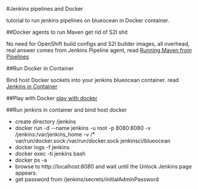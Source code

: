 #Jenkins pipelines and Docker

tutorial to run jenkins pipelines on blueocean in Docker container.

##Docker agents to run Maven get rid of S2I shit

No need for OpenShift build configs and S2I builder images, all overhead, real answer comes from Jenkins Pipeline agent, read [Running Maven from Pipelines](https://jenkins.io/doc/book/pipeline/docker/)

##Run Docker in Container

Bind host Docker sockets into your jenkins blueocean container.
read [Jenkins in Container](https://jenkins.io/doc/tutorials/create-a-pipeline-in-blue-ocean/)

##Play with Docker
[play with docker](https://labs.play-with-docker.com/)

##Run jenkins in container and bind host docker

* create directory /jenkins
* docker run -d --name jenkins -u root -p 8080:8080 -v /jenkins:/var/jenkins_home -v /* var/run/docker.sock:/var/run/docker.sock jenkinsci/blueocean
* docker logs -f jenkins
* docker exec -ti jenkins bash
* docker ps -a
* browse to http://localhost:8080 and wait until the Unlock Jenkins page appears.
* get password from /jenkins/secrets/initialAdminPassword
